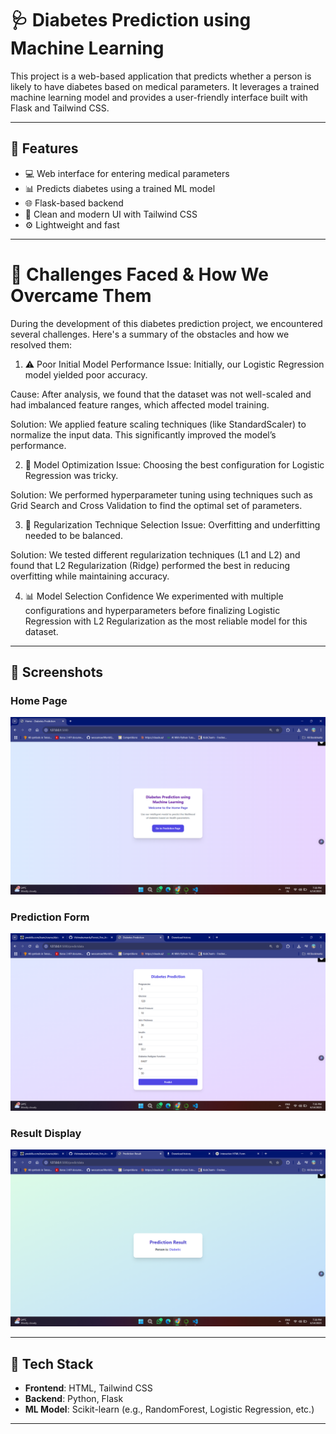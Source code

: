 # 🩺 Diabetes Prediction using Machine Learning

This project is a web-based application that predicts whether a person is likely to have diabetes based on medical parameters. It leverages a trained machine learning model and provides a user-friendly interface built with Flask and Tailwind CSS.

---

## 🧠 Features

- 💻 Web interface for entering medical parameters
- 📊 Predicts diabetes using a trained ML model
- 🌐 Flask-based backend
- 🎨 Clean and modern UI with Tailwind CSS
- ⚙️ Lightweight and fast
---

# 🧩 Challenges Faced & How We Overcame Them
During the development of this diabetes prediction project, we encountered several challenges. Here's a summary of the obstacles and how we resolved them:

1. ⚠️ Poor Initial Model Performance
Issue: Initially, our Logistic Regression model yielded poor accuracy.

Cause: After analysis, we found that the dataset was not well-scaled and had imbalanced feature ranges, which affected model training.

Solution: We applied feature scaling techniques (like StandardScaler) to normalize the input data. This significantly improved the model’s performance.

2. 🔧 Model Optimization
Issue: Choosing the best configuration for Logistic Regression was tricky.

Solution: We performed hyperparameter tuning using techniques such as Grid Search and Cross Validation to find the optimal set of parameters.

3. 🧪 Regularization Technique Selection
Issue: Overfitting and underfitting needed to be balanced.

Solution: We tested different regularization techniques (L1 and L2) and found that L2 Regularization (Ridge) performed the best in reducing overfitting while maintaining accuracy.

4. 📊 Model Selection Confidence
We experimented with multiple configurations and hyperparameters before finalizing Logistic Regression with L2 Regularization as the most reliable model for this dataset.
---

## 📸 Screenshots

### Home Page
![Home Page](Screenshots/home.png)

### Prediction Form
![Prediction Form](Screenshots/predictdata.png)

### Result Display
![Prediction Result](Screenshots/output.png)

---

## 🔧 Tech Stack

- **Frontend**: HTML, Tailwind CSS
- **Backend**: Python, Flask
- **ML Model**: Scikit-learn (e.g., RandomForest, Logistic Regression, etc.)

---
